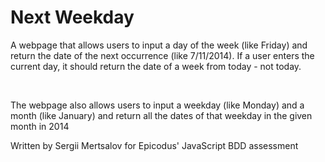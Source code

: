 <h1>Next Weekday</h1>
<p>A webpage that allows users to input a day of the week (like Friday) and return the date of the next occurrence (like 7/11/2014). If a user enters the current day, it should return the date of a week from today - not today.</p>
<br>
<p>The webpage also allows users to input a weekday (like Monday) and a month (like January) and return all the dates of that weekday in the given month in 2014</p>

<p>Written by Sergii Mertsalov for Epicodus' JavaScript BDD assessment</p>
